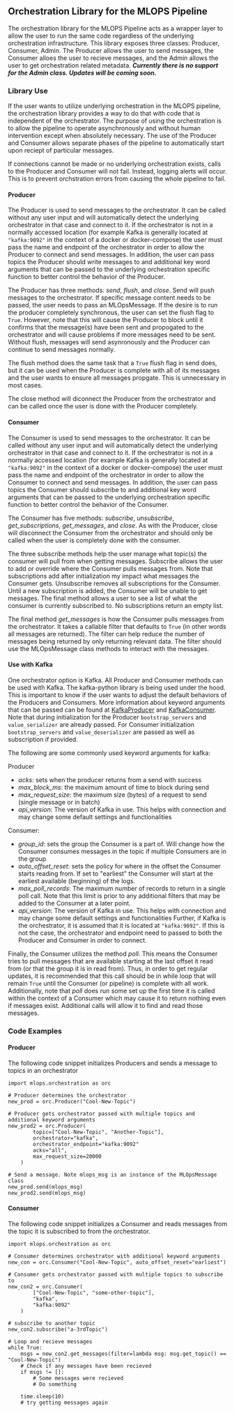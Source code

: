 ## Orchestration Library for the MLOPS Pipeline

The orchestration library for the MLOPS Pipeline acts as a wrapper layer to allow the user to run the same code regardless of the underlying orchestration infrastructure. This library exposes three classes: Producer, Consumer, Admin. The Producer allows the user to send messages, the Consumer alloes the user to recieve messages, and the Admin allows the user to get orchestration related metadata. ***Currently there is no support for the Admin class. Updates will be coming soon.***

### Library Use

If the user wants to utilize underlying orchestration in the MLOPS pipeline, the orchestration library provides a way to do that with code that is independent of the orchestrator. The purpose of using the orchestration is to allow the pipeline to operate asynchronously and without human intervention except when absolutely necessary. The use of the Producer and Consumer allows separate phases of the pipeline to automatically start upon reciept of particular messages.

If connections cannot be made or no underlying orchestration exists, calls to the Producer and Consumer will not fail. Instead, logging alerts will occur. This is to prevent orchstration errors from causing the whole pipeline to fail.

#### Producer

The Producer is used to send messages to the orchestrator. It can be called without any user input and will automatically detect the underlying orchestrator in that case and connect to it. If the orchestrator is not in a normally accessed location (for example Kafka is generally located at `"kafka:9092"` in the context of a docker or docker-compose) the user must pass the name and endpoint of the orchestrator in order to allow the Producer to connect and send messages. In addition, the user can pass topics the Producer should write messages to and additional key word arguments that can be passed to the underlying orchestration specific function to better control the behavior of the Producer.

The Producer has three methods: *send*, *flush*, and *close*. Send will push messages to the orchestrator. If specific message content needs to be passed, the user needs to pass an MLOpsMessage. If the desire is to run the producer completely synchronous, the user can set the flush flag to `True`. However, note that this will cause the Producer to block until it confirms that the message(s) have been sent and propogated to the orchestrator and will cause problems if more messages need to be sent. Without flush, messages will send asynronously and the Producer can continue to send messages normally. 

The flush method does the same task that a `True` flush flag in send does, but it can be used when the Producer is complete with all of its messages and the user wants to ensure all messages propgate. This is unnecessary in most cases.

The close method will diconnect the Producer from the orchestrator and can be called once the user is done with the Producer completely.


#### Consumer

The Consumer is used to send messages to the orchestrator. It can be called without any user input and will automatically detect the underlying orchestrator in that case and connect to it. If the orchestrator is not in a normally accessed location (for example Kafka is generally located at `"kafka:9092"` in the context of a docker or docker-compose) the user must pass the name and endpoint of the orchestrator in order to allow the Consumer to connect and send messages. In addition, the user can pass topics the Consumer should subscribe to and additional key word arguments that can be passed to the underlying orchestration specific function to better control the behavior of the Consumer.

The Consumer has five methods: *subscribe*, *unsubscribe*, *get_subscriptions*, *get_messages*, and *close*. As with the Producer, close will disconnect the Consumer from the orchestrator and should only be called when the user is completely done with the consumer. 

The three subscribe methods help the user manage what topic(s) the consumer will pull from when getting messages. Subscribe allows the user to add or override where the Consumer pulls messages from. Note that subscriptions add after initialization my impact what messages the Consumer gets. Unsubscribe removes all subscriptions for the Consumer. Until a new subscription is added, the Consumer will be unable to get messages. The final method allows a user to see a list of what the consumer is currently subscribed to. No subscriptions return an empty list.

The final method *get_messages* is how the Consumer pulls messages from the orchestrator. It takes a callable filter that defaults to `True` (in other words all messages are returned). The filter can help reduce the number of messages being returned by only returning relevant data. The filter should use the MLOpsMessage class methods to interact with the messages. 

#### Use with Kafka

One orchestrator option is Kafka. All Producer and Consumer methods can be used with Kafka. The kafka-python library is being used under the hood. This is important to know if the user wants to adjust the default behaviors of the Producers and Consumers. More information about keyword arguments that can be passed can be found at [KafkaProducer](https://kafka-python.readthedocs.io/en/master/apidoc/KafkaProducer.html) and [KafkaConsumer](https://kafka-python.readthedocs.io/en/master/apidoc/KafkaConsumer.html). Note that during initialization for the Producer `bootstrap_servers` and `value_serializer` are already passed. For Consumer initialization `bootstrap_servers` and `value_deserializer` are passed as well as subscription if provided.

The following are some commonly used keyword arguments for kafka:

Producer
- *acks*: sets when the producer returns from a send with success
- *max_block_ms*: the maximum amount of time to block during send
- *max_request_size*: the maximum size (bytes) of a request to send (single message or in batch)
- *api_version*: The version of Kafka in use. This helps with connection and may change some default settings and functionalities

Consumer:
- *group_id*: sets the group the Consumer is a part of. Will change how the Consumer consumes messages in the topic if multiple Consumers are in the group
- *auto_offset_reset*: sets the policy for where in the offset the Consumer starts reading from. If set to "earliest" the Consumer will start at the earliest available (beginning) of the logs.
- *max_poll_records*: The maximum number of records to return in a single poll call. Note that this limit is prior to any additional filters that may be added to the Consumer at a later point. 
- *api_version*: The version of Kafka in use. This helps with connection and may change some default settings and functionalities
Further, if Kafka is the orchestrator, it is assumed that it is located at `"kafka:9092"`. If this is not the case, the orchestrator and endpoint need to passed to both the Producer and Consumer in order to connect.

Finally, the Consumer utilizes the method *poll*. This means the Consumer tries to pull messages that are available starting at the last offset it read from (or that the group it is in read from). Thus, in order to get regular updates, it is recommended that this call should be in while loop that will remain `True` until the Consumer (or pipeline) is complete with all work. Additionally, note that *poll* does run some set up the first time it is called within the context of a Consumer which may cause it to return nothing even if messages exist. Additional calls will allow it to find and read those messages.

### Code Examples

#### Producer

The following code snippet initializes Producers and sends a message to topics in an orchestrator

```
import mlops.orchestration as orc

# Producer determines the orchestrator
new_prod = orc.Producer("Cool-New-Topic")

# Producer gets orchestrator passed with multiple topics and additional keyword arguments
new_prod2 = orc.Producer(
        topic=["Cool-New-Topic", "Another-Topic"],
        orchestrator="kafka",
        orchestrator_endpoint="kafka:9092"
        acks="all",
        max_request_size=20000
    )

# Send a message. Note mlops_msg is an instance of the MLOpsMessage class
new_prod.send(mlops_msg)
new_prod2.send(mlops_msg)
```
#### Consumer

The following code snippet initializes a Consumer and reads messages from the topic it is subscribed to from the orchestrator.

```
import mlops.orchestration as orc

# Consumer determines orchestrator with additional keyword arguments
new_con = orc.Consumer("Cool-New-Topic", auto_offset_reset="earliest")

# Consumer gets orchestrator passed with multiple topics to subscribe to
new_con2 = orc.Consumer(
        ["Cool-New-Topic", "some-other-topic"],
        "kafka",
        "kafka:9092"
    )

# subscribe to another topic
new_con2.subscribe("a-3rdTopic")

# Loop and recieve messages
while True:
    msgs = new_con2.get_messages(filter=lambda msg: msg.get_topic() == "Cool-New-Topic")
    # Check if any messages have been recieved
    if msgs != []:
        # Some messages were recieved
        # Do something

    time.sleep(10)
    # try getting messages again
```
